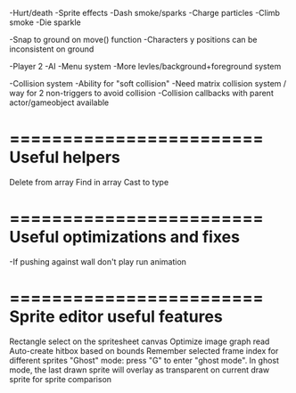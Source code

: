 -Hurt/death
-Sprite effects
  -Dash smoke/sparks
  -Charge particles
  -Climb smoke
  -Die sparkle

-Snap to ground on move() function
  -Characters y positions can be inconsistent on ground

-Player 2
-AI
-Menu system
-More levles/background+foreground system

-Collision system
  -Ability for "soft collision"
  -Need matrix collision system / way for 2 non-triggers to avoid collision
  -Collision callbacks with parent actor/gameobject available

========================
Useful helpers
========================
Delete from array
Find in array
Cast to type

========================
Useful optimizations and fixes
========================
-If pushing against wall don't play run animation

========================
Sprite editor useful features
========================
Rectangle select on the spritesheet canvas
Optimize image graph read
Auto-create hitbox based on bounds
Remember selected frame index for different sprites
"Ghost" mode: press "G" to enter "ghost mode". In ghost mode, the last drawn sprite will overlay as transparent on current draw sprite for sprite comparison